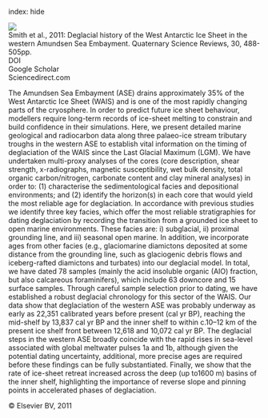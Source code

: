 index: hide

<div class="Citation">
    <div class="Citation-thumb CitationThumb-linked"  data-href="https://doi.org/10.1016/j.quascirev.2010.11.020">
      <img src="https://static.claimspace.cloud/climate-study-static/refs/thumbs/5/Smith_et_al_2011-thumb.png" />
    </div>

  <div class="Citation-body">
    <div class="Citation-text">Smith et al., 2011: Deglacial history of the West Antarctic Ice Sheet in the western Amundsen Sea Embayment. <span class="Article-journal">Quaternary Science Reviews, </span><span class="Article-volume">30, </span>488-505pp.</div>
    <div class="Citation-links">
      <div class="CitationLink" data-href="https://doi.org/10.1016/j.quascirev.2010.11.020">
        <div class="CitationLink-icon CitationLink-Doi"></div>
        <div class="CitationLink-text">DOI</div>
      </div>
      <div class="CitationLink" data-href="https://scholar.google.com/scholar?q=10.1016/j.quascirev.2010.11.020">
        <div class="CitationLink-icon CitationLink-Scholar"></div>
        <div class="CitationLink-text">Google Scholar</div>
      </div>
      <div class="CitationLink" data-href="http://www.sciencedirect.com/science/article/pii/S0277379110004166">
        <div class="CitationLink-icon CitationLink-Publisher"></div>
        <div class="CitationLink-text">Sciencedirect.com</div>
      </div>
    </div>
  </div>
</div>

The Amundsen Sea Embayment (ASE) drains approximately 35% of the West Antarctic Ice Sheet (WAIS) and is one of the most rapidly changing parts of the cryosphere. In order to predict future ice sheet behaviour, modellers require long-term records of ice-sheet melting to constrain and build confidence in their simulations. Here, we present detailed marine geological and radiocarbon data along three palaeo-ice stream tributary troughs in the western ASE to establish vital information on the timing of deglaciation of the WAIS since the Last Glacial Maximum (LGM). We have undertaken multi-proxy analyses of the cores (core description, shear strength, x-radiographs, magnetic susceptibility, wet bulk density, total organic carbon/nitrogen, carbonate content and clay mineral analyses) in order to: (1) characterise the sedimentological facies and depositional environments; and (2) identify the horizon(s) in each core that would yield the most reliable age for deglaciation. In accordance with previous studies we identify three key facies, which offer the most reliable stratigraphies for dating deglaciation by recording the transition from a grounded ice sheet to open marine environments. These facies are: i) subglacial, ii) proximal grounding line, and iii) seasonal open marine. In addition, we incorporate ages from other facies (e.g., glaciomarine diamictons deposited at some distance from the grounding line, such as glaciogenic debris flows and iceberg-rafted diamictons and turbates) into our deglacial model. In total, we have dated 78 samples (mainly the acid insoluble organic (AIO) fraction, but also calcareous foraminifers), which include 63 downcore and 15 surface samples. Through careful sample selection prior to dating, we have established a robust deglacial chronology for this sector of the WAIS. Our data show that deglaciation of the western ASE was probably underway as early as 22,351 calibrated years before present (cal yr BP), reaching the mid-shelf by 13,837 cal yr BP and the inner shelf to within c.10–12 km of the present ice shelf front between 12,618 and 10,072 cal yr BP. The deglacial steps in the western ASE broadly coincide with the rapid rises in sea-level associated with global meltwater pulses 1a and 1b, although given the potential dating uncertainty, additional, more precise ages are required before these findings can be fully substantiated. Finally, we show that the rate of ice-sheet retreat increased across the deep (up to1600 m) basins of the inner shelf, highlighting the importance of reverse slope and pinning points in accelerated phases of deglaciation.

<div class="Citation-copy">
&copy; Elsevier BV, 2011
</div>